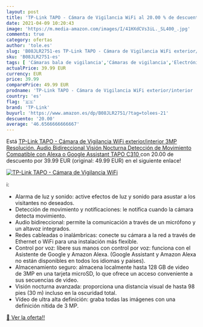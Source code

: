 ```yaml
---
layout: post
title: 'TP-Link TAPO - Cámara de Vigilancia WiFi al 20.00 % de descuento'
date: 2021-04-09 10:20:43
image: 'https://m.media-amazon.com/images/I/41HXdCVs3iL._SL400_.jpg'
comments: true
category: ofertas
author: 'tole.es'
slug: 'B08JLR2751-es TP-Link TAPO - Cámara de Vigilancia WiFi exterior/interior...'
sku: 'B08JLR2751-es'
tags: [ 'Cámaras bala de vigilancia','Cámaras de vigilancia','Electrónica','Fotografía y videocámaras','alexa','tp-link', ]
actualPrice: 39.99 EUR
currency: EUR
price: 39.99
comparePrice: 49.99 EUR
prodname: 'TP-Link TAPO - Cámara de Vigilancia WiFi exterior/interior  3MP Resolución. Audio Bidireccional  Visión Nocturna  Detección de Movimiento  Compatible con Alexa o Google Assistant  TAPO C310 '
country: 'es'
flag: '🇪🇸'
brand: 'TP-Link'
buyurl: 'https://www.amazon.es/dp/B08JLR2751/?tag=tolees-21'
descuento: '20.00'
average: '46.6566666666667'
---
```


Está [TP-Link TAPO - Cámara de Vigilancia WiFi exterior/interior  3MP Resolución. Audio Bidireccional  Visión Nocturna  Detección de Movimiento  Compatible con Alexa o Google Assistant  TAPO C310 ](https://www.amazon.es/dp/B08JLR2751/?tag=tolees-21) con 20.00 de descuento por 39.99 EUR (original: 49.99 EUR) en el siguiente enlace!

[![TP-Link TAPO - Cámara de Vigilancia WiFi](https://m.media-amazon.com/images/I/41HXdCVs3iL._SL400_.jpg)](https://www.amazon.es/dp/B08JLR2751/?tag=tolees-21)

ℹ️:

- Alarma de luz y sonido: active efectos de luz y sonido para asustar a los visitantes no deseados.
- Detección de movimiento y notificaciones: le notifica cuando la cámara detecta movimiento.
- Audio bidireccional: permite la comunicación a través de un micrófono y un altavoz integrados.
- Redes cableadas o inalámbricas: conecte su cámara a la red a través de Ethernet o WiFi para una instalación más flexible.
- Control por voz: libere sus manos con control por voz: funciona con el Asistente de Google y Amazon Alexa. (Google Assistant y Amazon Alexa no están disponibles en todos los idiomas y países).
- Almacenamiento seguro: almacena localmente hasta 128 GB de video de 3MP en una tarjeta microSD, lo que ofrece un acceso conveniente a sus secuencias de video.
- Visión nocturna avanzada: proporciona una distancia visual de hasta 98 pies (30 m) incluso en la oscuridad total.
- Vídeo de ultra alta definición: graba todas las imágenes con una definición nítida de 3 MP.

[🛒 Ver la oferta!!](https://www.amazon.es/dp/B08JLR2751/?tag=tolees-21)
